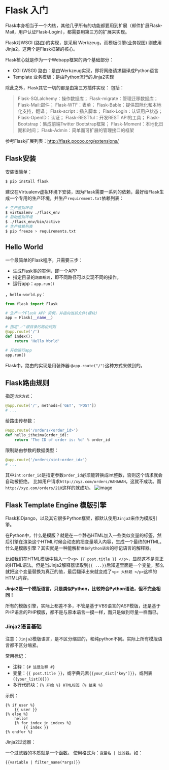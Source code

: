 # Flask 入门

Flask本身相当于一个内核，其他几乎所有的功能都要用到扩展（邮件扩展Flask-Mail，用户认证Flask-Login），都需要用第三方的扩展来实现。

Flask对WSGI (路由)的实现，是采用 Werkzeug，而模板引擎(业务视图) 则使用 Jinja2。这两个是Flask框架的核心。

Flask核心就是作为一个Webapp框架的两个基础部分：
- CGI (WSGI) 路由：是由Werkzeug实现，即将网络请求翻译成Python语言
- Template 业务模版：是由Python流行的Jinja2实现

除此之外，Flask其它一切的都是由第三方插件实现：
包括：
> Flask-SQLalchemy：操作数据库； Flask-migrate：管理迁移数据库； Flask-Mail:邮件； Flask-WTF：表单； Flask-Bable：提供国际化和本地化支持，翻译； Flask-script：插入脚本； Flask-Login：认证用户状态； Flask-OpenID：认证； Flask-RESTful：开发REST API的工具； Flask-Bootstrap：集成前端Twitter Bootstrap框架； Flask-Moment：本地化日期和时间； Flask-Admin：简单而可扩展的管理接口的框架

参考Flask扩展列表：http://flask.pocoo.org/extensions/

## Flask安装

安装很简单：
```sh
$ pip install flask
```

建议在Virtualenv虚拟环境下安装，因为Flask需要一系列的依赖，最好给Flask生成一个专用的生产环境，并生产`requirement.txt`依赖列表：
```sh
# 生产虚拟环境
$ virtualenv ./flask_env
# 启动虚拟环境
$ ./flask_env/bin/active
# 生产依赖列表
$ pip freeze > requirements.txt
```

## Hello World

一个最简单的Flask程序，只需要三步：
- 生成Flask类的实例，即一个APP
- 指定目录的`路由规则`，即不同路径可以实现不同的操作。
- 运行app：`app.run()`

，`hello-world.py`：
```py
from flask import Flask

# 生产一个Flask APP 实例，并指向当前文件(模块)
app = Flask(__name__)

# 指定"／"根目录的路由规则
@app.route('/')
def index():
    return 'Hello World'

# 开始运行app
app.run()
```

Flask中，路由的实现是用装饰器:`@app.route("/")`这种方式来做到的。


## Flask路由规则

指定`请求方式`：
```py
@app.route('/', methods=['GET', 'POST'])
# ...
```

给路由传参数：
```py
@app.route('/orders/<order_id>')
def hello_itheima(order_id):
    return 'The ID of order is: %d' % order_id
```

限制路由参数的数据类型：
```py
@app.route('/orders/<int:order_id>')
# ...
```
其中`int:order_id`是指定参数`order_id`必须能转换成int整数，否则这个请求就会自动被拒绝。
比如用户请求`http://xyz.com/orders/HAHAHAH`，这就不成功。而`http://xyz.com/orders/210`这样的就成功。
![image](https://user-images.githubusercontent.com/14041622/49066649-c91f8800-f25c-11e8-8fd2-d34bae4dd41c.png)

## Flask Template Engine 模版引擎

Flask和Django，以及其它很多Python框架，都默认使用`Jinja2`来作为模版引擎。

在Python中，什么是模版？就是在一个静态HTML加入一些类似变量的标签，然后引擎在渲染这个HTML时候会动态的把变量填入内容，生成一个最终的HTML。
什么是模版引擎？其实就是一种能解析`类似Python语言`的标记语言的解释器。

比如我们在HTML模版中输入一个`<p> {{ post.title }} </p>`，显然这不是真正的HTML语法。但是当Jinja2解释器读取到`{{ ...}}`后知道里面是一个变量，那么就把这个变量替换为真正的值，最后翻译出来就变成了`<p> 大标题 </p>`这样的HTML内容。

**Jinja2是一个模版语言，只是类似Python，比较符合Python语法，但不完全相同！**

所有的模版引擎，实际上都差不多，不管是基于VBS语言的ASP模版，还是基于PHP语言的PHP模版，都不是与原本语言一摸一样，而只是做到尽量一样而已。

### Jinja2语言基础

注意：`Jinja2`模版语言，是不区分缩进的，和纯python不同。实际上所有模版语言都不区分缩紧。

常用标记：
- 注释：`{# 这是注释 #}`
- 变量：`{{ post.title }}`，或字典元素`{{your_dict['key']}}`，或列表`{{your_list[0]}}`
- 多行代码块：`{% 开始 %} HTML标签 {% 结束 %}`

示例：
```jinja2
{% if user %}
    {{ user }}
{% else %}
    hello!
    {% for index in indexs %}
        {{ index }} 
{% endfor %}
```

Jinja2过滤器：

一个过滤器的本质就是一个函数。
使用格式为：`变量名 | 过滤器`。如：
```jinja2
{{variable | filter_name(*args)}}
```